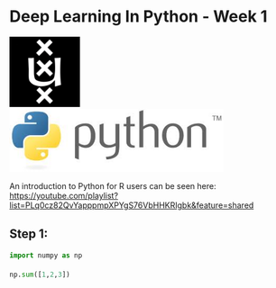 
# Deep Learning In Python - Week 1

<img src="https://github.com/hannesrosenbusch/DLIP_Week1/blob/main/assets/uvalogo.svg.png?raw=true" width="125">    <img src="https://github.com/hannesrosenbusch/DLIP_Week1/blob/main/assets/pythonlogo.jpeg?raw=true" width="380">


An introduction to Python for R users can be seen here: https://youtube.com/playlist?list=PLq0cz82QvYapppmpXPYgS76VbHHKRIgbk&feature=shared

## Step 1: 

```python
import numpy as np

np.sum([1,2,3])
```
